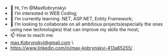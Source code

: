- 👋 Hi, I’m @MaxKobrynskyi
- 👀 I’m interested in WEB Coding;
- 🌱 I’m currently learning .NET, ASP.NET, Entity Framework;
- 💞️ I’m looking to collaborate on all ambitious projects(especially the ones using new technologies) that can improve my skills the most;
- 📫 How to reach me:
- max.Kobrynskyi@gmail.com \
- https://www.linkedin.com/in/max-kobrynskyi-413a65255/ .

<!---
MaxKobrynskyi/MaxKobrynskyi is a ✨ special ✨ repository because its `README.md` (this file) appears on your GitHub profile.
You can click the Preview link to take a look at your changes.
--->
